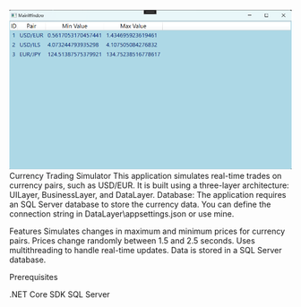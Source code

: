 ![Screenshot of the Application](screenshoot.png)
Currency Trading Simulator
This application simulates real-time trades on currency pairs,
such as USD/EUR. It is built using a three-layer architecture: UILayer, BusinessLayer, and DataLayer.
Database: The application requires an SQL Server database to store the currency data. 
You can define the connection string in DataLayer\appsettings.json or use mine.

Features
Simulates changes in maximum and minimum prices for currency pairs.
Prices change randomly between 1.5 and 2.5 seconds.
Uses multithreading to handle real-time updates.
Data is stored in a SQL Server database.

Prerequisites

.NET Core SDK
SQL Server

